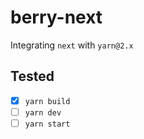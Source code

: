 # berry-next

Integrating `next` with `yarn@2.x`

## Tested
* [x] `yarn build`
* [ ] `yarn dev`
* [ ] `yarn start`